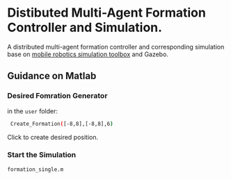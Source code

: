 # Distibuted Multi-Agent Formation Controller and Simulation.
A distributed multi-agent formation controller and corresponding simulation base on [mobile robotics simulation toolbox](https://github.com/mathworks-robotics/mobile-robotics-simulation-toolbox) and Gazebo.
## Guidance on Matlab

### Desired Fomration Generator
in the `user` folder:
```bash
 Create_Formation([-8,8],[-8,8],6)
```
Click to create desired position.
### Start the Simulation
```bash
formation_single.m
```
